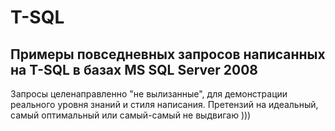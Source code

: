 # T-SQL
## Примеры повседневных запросов написанных на T-SQL в базах MS SQL Server 2008

Запросы целенаправленно "не вылизанные", для демонстрации реального уровня знаний и стиля написания.
Претензий на идеальный, самый оптимальный или самый-самый  не выдвигаю )))
